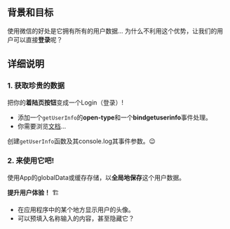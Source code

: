 ## 背景和目标

使用微信的好处是它拥有所有的用户数据... 为什么不利用这个优势，让我们的用户可以直接**登录**呢？

## 详细说明

### 1. 获取珍贵的数据

把你的**着陆页按钮**变成一个Login（登录）!

- 添加一个`getUserInfo`的**open-type**和一个**bindgetuserinfo**事件处理。
- 你需要浏览[文档](https://developers.weixin.qq.com/miniprogram/en/dev/component/button.html)...

创建`getUserInfo`函数及其console.log其事件参数。😉

### 2. 来使用它吧!

使用App的globalData或缓存存储，以**全局地保存**这个用户数据。

**提升用户体验！** 🏗️

- 在应用程序中的某个地方显示用户的头像。
- 可以预填入名称输入的内容，甚至隐藏它？

